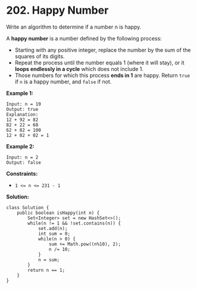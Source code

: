 # 202. Happy Number

Write an algorithm to determine if a number n is happy.

A **happy number** is a number defined by the following process:

* Starting with any positive integer, replace the number by the sum of the squares of its digits.
* Repeat the process until the number equals 1 (where it will stay), or it **loops endlessly in a cycle** which does not include 1.
* Those numbers for which this process **ends in 1** are happy.
Return `true` if `n` is a happy number, and `false` if not.

**Example 1:**
```
Input: n = 19
Output: true
Explanation:
12 + 92 = 82
82 + 22 = 68
62 + 82 = 100
12 + 02 + 02 = 1
```
**Example 2:**
```
Input: n = 2
Output: false
```

**Constraints:**

* `1 <= n <= 231 - 1`

**Solution:** 
```
class Solution {
    public boolean isHappy(int n) {
        Set<Integer> set = new HashSet<>();
        while(n != 1 && !set.contains(n)) {
            set.add(n);
            int sum = 0;
            while(n > 0) {
                sum += Math.pow((n%10), 2);
                n /= 10;
            }
            n = sum;
        }
        return n == 1;
    }
}
```
